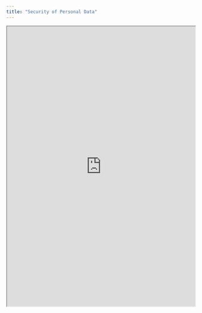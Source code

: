 ```yaml
---
title: "Security of Personal Data"
---
```




<iframe height="750" width="100%" src="https://ewelton.github.io/ktest/wiki.html#Security%20of%20Personal%20Data"></iframe>
